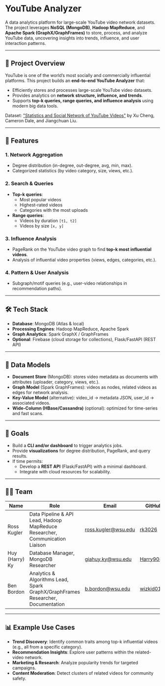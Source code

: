 # YouTube Analyzer

A data analytics platform for large-scale YouTube video network datasets. The project leverages **NoSQL (MongoDB)**, **Hadoop MapReduce**, and **Apache Spark (GraphX/GraphFrames)** to store, process, and analyze YouTube data, uncovering insights into trends, influence, and user interaction patterns.

---

## 📌 Project Overview
YouTube is one of the world’s most socially and commercially influential platforms. This project builds an **end-to-end YouTube Analyzer** that:

- Efficiently stores and processes large-scale YouTube video datasets.
- Provides analytics on **network structure, influence, and trends**.
- Supports **top-k queries, range queries, and influence analysis** using modern big data tools.

Dataset: ["Statistics and Social Network of YouTube Videos"](http://netsg.cs.sfu.ca/youtubedata/) by Xu Cheng, Cameron Dale, and Jiangchuan Liu.

---

## 🎯 Features

### 1. **Network Aggregation**
- Degree distribution (in-degree, out-degree, avg, min, max).
- Categorized statistics (by video category, size, views, etc.).

### 2. **Search & Queries**
- **Top-k queries**:
  - Most popular videos
  - Highest-rated videos
  - Categories with the most uploads
- **Range queries**:
  - Videos by duration `[t1, t2]`
  - Videos by size `[x, y]`

### 3. **Influence Analysis**
- PageRank on the YouTube video graph to find **top-k most influential videos**.
- Analysis of influential video properties (views, edges, categories, etc.).

### 4. **Pattern & User Analysis**
- Subgraph/motif queries (e.g., user-video relationships in recommendation paths).

---

## 🛠️ Tech Stack

- **Database**: MongoDB (Atlas & local)
- **Processing Engines**: Hadoop MapReduce, Apache Spark
- **Graph Analytics**: Spark GraphX / GraphFrames
- **Optional**: Firebase (cloud storage for collections), Flask/FastAPI (REST API)

---

## 📂 Data Models

- **Document Store** (MongoDB): stores video metadata as documents with attributes (uploader, category, views, etc.).
- **Graph Model** (Spark GraphFrames): videos as nodes, related videos as edges for network analysis.
- **Key-Value Model** (alternative): video_id → metadata JSON, user_id → associated videos.
- **Wide-Column (HBase/Cassandra)** (optional): optimized for time-series and fast scans.

---

## 🚀 Goals

- Build a **CLI and/or dashboard** to trigger analytics jobs.
- Provide **visualizations** for degree distribution, PageRank, and query results.
- If time permits:
  - Develop a **REST API** (Flask/FastAPI) with a minimal dashboard.
  - Integrate with cloud resources for scalability.

---

## 👨‍💻 Team

| Name           | Role                                 | Email                | GitHub      |
| -------------- | ------------------------------------ | -------------------- | ----------- |
| Ross Kugler    | Data Pipeline & API Lead, Hadoop MapReduce Researcher, Communication Liaison | ross.kugler@wsu.edu  | [rk3026](https://github.com/rk3026)      |
| Huy (Harry) Ky | Database Manager, MongoDB Researcher            | giahuy.ky@wsu.edu    | [Harry908](https://github.com/Harry908)    |
| Ben Bordon     | Analytics & Algorithms Lead, Spark GraphX/GraphFrames Researcher, Documentation | b.bordon@wsu.edu | [wizkid0101](https://github.com/wizkid0101)  |

---

## 📊 Example Use Cases

- **Trend Discovery**: Identify common traits among top-k influential videos (e.g., all from a specific category).
- **Recommendation Insights**: Explore user patterns within the related-video network.
- **Marketing & Research**: Analyze popularity trends for targeted campaigns.
- **Content Moderation**: Detect clusters of related videos for community safety.

